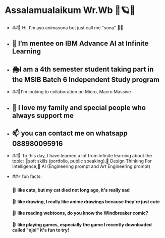# Assalamualaikum Wr.Wb  🌾🪐💫


- ##👋 Hi, I'm ayu animasona but just call me "sona" 💅🤭
- ## 👀 I’m mentee on IBM Advance AI at Infinite Learning 
- ## 🌦️I am a 4th semester student taking part in the MSIB Batch 6 Independent Study program
- ##🪻I'm looking to collaboration on Micro, Macro Massive 
- ## 💞️ I love my family and special people who always support me
- ## 📫 you can contact me on whatsapp 088980095916
  
- ##🌱 To this day, I have learned a lot from infinite learning
      about the topic: 🎀soft skills (portfolio, public speaking),🎀 Design Thinking For Intelligence,🎀 AI (Engineering prompt and Art Engineering prompt)
  
- ##⚡ fun facts:
     #### 🌱I like cats, but my cat died not long ago, it's really sad
     #### 🌱I like drawing, I really like anime drawings because they're just cute
     #### 🌱I like reading webtoons, do you know the Windbreaker comic?
     #### 🌱I like playing games, especially the game I recently downloaded called "ojol" it's fun to try!

<!---
Ayuanimasona18/Ayuanimasona18 is a ✨ special ✨ repository because its `README.md` (this file) appears on your GitHub profile.
You can click the Preview link to take a look at your changes.
--->
